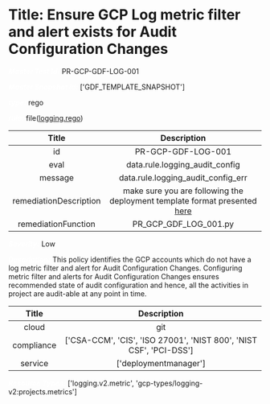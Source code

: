 



# Title: Ensure GCP Log metric filter and alert exists for Audit Configuration Changes


***<font color="white">Master Test Id:</font>*** PR-GCP-GDF-LOG-001

***<font color="white">Master Snapshot Id:</font>*** ['GDF_TEMPLATE_SNAPSHOT']

***<font color="white">type:</font>*** rego

***<font color="white">rule:</font>*** file([logging.rego])  
  
  
  
  

|Title|Description|
| :---: | :---: |
|id|PR-GCP-GDF-LOG-001|
|eval|data.rule.logging_audit_config|
|message|data.rule.logging_audit_config_err|
|remediationDescription|make sure you are following the deployment template format presented <a href='https://cloud.google.com/logging/docs/reference/v2/rest/v2/projects.metrics' target='_blank'>here</a>|
|remediationFunction|PR_GCP_GDF_LOG_001.py|


***<font color="white">Severity:</font>*** Low

***<font color="white">Description:</font>*** This policy identifies the GCP accounts which do not have a log metric filter and alert for Audit Configuration Changes. Configuring metric filter and alerts for Audit Configuration Changes ensures recommended state of audit configuration and hence, all the activities in project are audit-able at any point in time.  
  
  

|Title|Description|
| :---: | :---: |
|cloud|git|
|compliance|['CSA-CCM', 'CIS', 'ISO 27001', 'NIST 800', 'NIST CSF', 'PCI-DSS']|
|service|['deploymentmanager']|


***<font color="white">Resource Types:</font>*** ['logging.v2.metric', 'gcp-types/logging-v2:projects.metrics']


[logging.rego]: https://github.com/prancer-io/prancer-compliance-test/tree/master/google/iac/logging.rego
